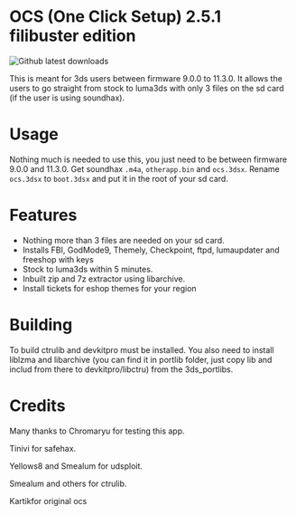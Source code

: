 # OCS (One Click Setup) 2.5.1 filibuster edition
![Github latest downloads](https://img.shields.io/github/downloads/rashevskyv/ocs/total.svg)

This is meant for 3ds users between firmware 9.0.0 to 11.3.0. It allows the users to go straight from stock to luma3ds with only 3 files on the sd card (if the user is using soundhax).

# Usage

Nothing much is needed to use this, you just need to be between firmware 9.0.0 and 11.3.0. Get soundhax `.m4a`, `otherapp.bin` and `ocs.3dsx`. Rename `ocs.3dsx` to `boot.3dsx` and put it in the root of your sd card. 

# Features

* Nothing more than 3 files are needed on your sd card.
* Installs FBI, GodMode9, Themely, Checkpoint, ftpd, lumaupdater and freeshop with keys
* Stock to luma3ds within 5 minutes.
* Inbuilt zip and 7z extractor using libarchive.
* Install tickets for eshop themes for your region

# Building

To build ctrulib and devkitpro must be installed.
You also need to install liblzma and libarchive (you can find it in portlib folder, just copy lib and includ from there to devkitpro/libctru) from the 3ds_portlibs.

# Credits

Many thanks to Chromaryu for testing this app.

Tinivi for safehax.

Yellows8 and Smealum for udsploit.

Smealum and others for ctrulib.

Kartikfor original ocs